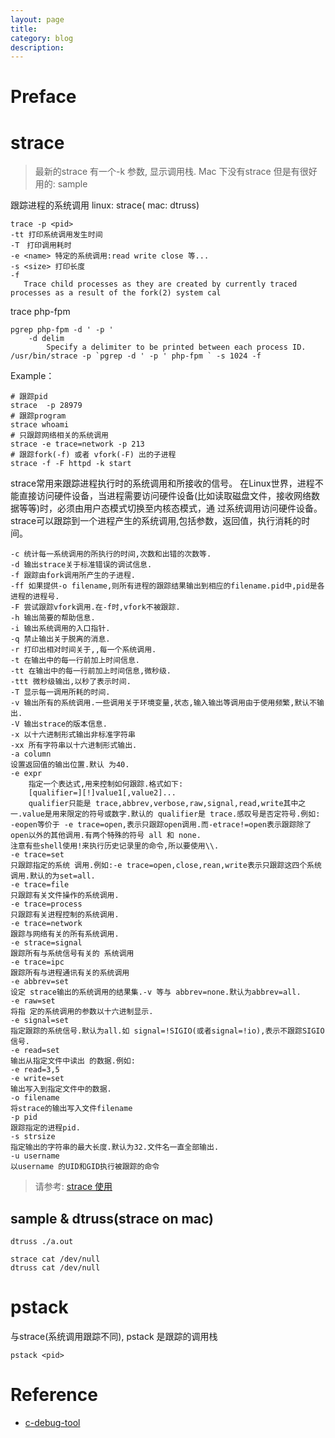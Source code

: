```yaml
---
layout: page
title:
category: blog
description:
---
```

# Preface


# strace
> 最新的strace 有一个-k 参数, 显示调用栈. Mac 下没有strace 但是有很好用的: sample

跟踪进程的系统调用
linux: strace( mac: dtruss)

	trace -p <pid>
	-tt 打印系统调用发生时间
	-T　打印调用耗时
	-e <name> 特定的系统调用:read write close 等...
	-s <size> 打印长度
	-f
	   Trace child processes as they are created by currently traced processes as a result of the fork(2) system cal

trace php-fpm

	pgrep php-fpm -d ' -p '
		-d delim
			Specify a delimiter to be printed between each process ID.
	/usr/bin/strace -p `pgrep -d ' -p ' php-fpm ` -s 1024 -f

Example：

	# 跟踪pid
	strace  -p 28979
	# 跟踪program
	strace whoami
	# 只跟踪网络相关的系统调用
	strace -e trace=network -p 213
	# 跟踪fork(-f) 或者 vfork(-F) 出的子进程
	strace -f -F httpd -k start

strace常用来跟踪进程执行时的系统调用和所接收的信号。 在Linux世界，进程不能直接访问硬件设备，当进程需要访问硬件设备(比如读取磁盘文件，接收网络数据等等)时，必须由用户态模式切换至内核态模式，通 过系统调用访问硬件设备。strace可以跟踪到一个进程产生的系统调用,包括参数，返回值，执行消耗的时间。

	-c 统计每一系统调用的所执行的时间,次数和出错的次数等.
	-d 输出strace关于标准错误的调试信息.
	-f 跟踪由fork调用所产生的子进程.
	-ff 如果提供-o filename,则所有进程的跟踪结果输出到相应的filename.pid中,pid是各进程的进程号.
	-F 尝试跟踪vfork调用.在-f时,vfork不被跟踪.
	-h 输出简要的帮助信息.
	-i 输出系统调用的入口指针.
	-q 禁止输出关于脱离的消息.
	-r 打印出相对时间关于,,每一个系统调用.
	-t 在输出中的每一行前加上时间信息.
	-tt 在输出中的每一行前加上时间信息,微秒级.
	-ttt 微秒级输出,以秒了表示时间.
	-T 显示每一调用所耗的时间.
	-v 输出所有的系统调用.一些调用关于环境变量,状态,输入输出等调用由于使用频繁,默认不输出.
	-V 输出strace的版本信息.
	-x 以十六进制形式输出非标准字符串
	-xx 所有字符串以十六进制形式输出.
	-a column
	设置返回值的输出位置.默认 为40.
	-e expr
		指定一个表达式,用来控制如何跟踪.格式如下:
		[qualifier=][!]value1[,value2]...
		qualifier只能是 trace,abbrev,verbose,raw,signal,read,write其中之一.value是用来限定的符号或数字.默认的 qualifier是 trace.感叹号是否定符号.例如:
	-eopen等价于 -e trace=open,表示只跟踪open调用.而-etrace!=open表示跟踪除了open以外的其他调用.有两个特殊的符号 all 和 none.
	注意有些shell使用!来执行历史记录里的命令,所以要使用\\.
	-e trace=set
	只跟踪指定的系统 调用.例如:-e trace=open,close,rean,write表示只跟踪这四个系统调用.默认的为set=all.
	-e trace=file
	只跟踪有关文件操作的系统调用.
	-e trace=process
	只跟踪有关进程控制的系统调用.
	-e trace=network
	跟踪与网络有关的所有系统调用.
	-e strace=signal
	跟踪所有与系统信号有关的 系统调用
	-e trace=ipc
	跟踪所有与进程通讯有关的系统调用
	-e abbrev=set
	设定 strace输出的系统调用的结果集.-v 等与 abbrev=none.默认为abbrev=all.
	-e raw=set
	将指 定的系统调用的参数以十六进制显示.
	-e signal=set
	指定跟踪的系统信号.默认为all.如 signal=!SIGIO(或者signal=!io),表示不跟踪SIGIO信号.
	-e read=set
	输出从指定文件中读出 的数据.例如:
	-e read=3,5
	-e write=set
	输出写入到指定文件中的数据.
	-o filename
	将strace的输出写入文件filename
	-p pid
	跟踪指定的进程pid.
	-s strsize
	指定输出的字符串的最大长度.默认为32.文件名一直全部输出.
	-u username
	以username 的UID和GID执行被跟踪的命令

> 请参考: [strace 使用](http://www.cnblogs.com/ggjucheng/archive/2012/01/08/2316692.html)

## sample & dtruss(strace on mac)

	dtruss ./a.out

	strace cat /dev/null
	dtruss cat /dev/null

# pstack
与strace(系统调用跟踪不同), pstack 是跟踪的调用栈

	pstack <pid>

# Reference
- [c-debug-tool]

[c-debug-tool]: http://linuxtools-rst.readthedocs.org/zh_CN/latest/advance/02_program_debug.html#nm
